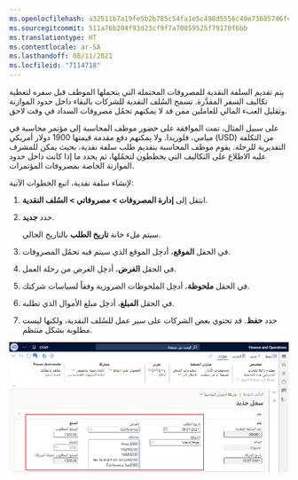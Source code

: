```yaml
---
ms.openlocfilehash: a32511b7a19fe5b2b785c54fa1e5c498d5556c40e736857d6fc1674ad71a5d9f
ms.sourcegitcommit: 511a76b204f93d23cf9f7a70059525f79170f6bb
ms.translationtype: HT
ms.contentlocale: ar-SA
ms.lasthandoff: 08/11/2021
ms.locfileid: "7114718"
---
```

يتم تقديم السلفة النقدية للمصروفات المحتملة التي يتحملها الموظف قبل سفره لتغطية تكاليف السفر المقدَّرة. تسمح السُلف النقدية للشركات بالبقاء داخل حدود الموازنة وتقليل العبء المالي للعاملين ممن قد لا يمكنهم تحمُل مصروفات السداد في وقت لاحق.

على سبيل المثال، تمت الموافقة على حضور موظف المحاسبة إلى مؤتمر محاسبة في ميامي، فلوريدا. ولا يمكنهم دفع مقدمة قيمتها 1900 دولار أمريكي (USD) من التكلفة التقديرية للرحلة. يقوم موظف المحاسبة بتقديم طلب سلفة نقدية، بحيث يمكن للمشرف عليه الاطلاع على التكاليف التي يخططون لتحمُلها، ثم يحدد ما إذا كانت داخل حدود الموازنة الخاصة بمصروفات المؤتمرات.

لإنشاء سلفة نقدية، اتبع الخطوات الآتية:

1.  انتقل إلى **إدارة المصروفات > مصروفاتي > السُلف النقدية**.
2.  حدد **جديد‏‎**.

    سيتم ملء خانة **تاريخ الطلب** بالتاريخ الحالي.

3.  في الحقل **الموقع**، أدخِل الموقع الذي سيتم فيه تحمُل المصروفات.
4.  في الحقل **الغرض**، أدخِل الغرض من رحلة العمل.
5.  في الحقل **ملحوظة**، أدخِل الملحوظات الضرورية وفقاً لسياسات شركتك.
6.  في الحقل **المبلغ**، أدخِل مبلغ الأموال الذي تطلبه.
7.  حدد **حفظ**. قد تحتوي بعض الشركات على سير عمل للسُلف النقدية، ولكنها ليست مطلوبة بشكل منتظم.

[![لقطة شاشة من Finance and Operations الصفحة "السُلف النقدية".](../media/create-cash-advance-ss.png)](../media/create-cash-advance-ss.png#lightbox)
